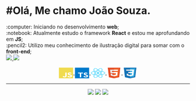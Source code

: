 

<div>
      <h1>#Olá, Me chamo João Souza.</h1>
      :computer:  Iniciando no desenvolvimento <strong>web</strong>;  <br>
      :notebook:  Atualmente estudo o framework <strong>React</strong> e estou me aprofundando em <strong>JS</strong>; <br>
      :pencil2:   Utilizo meu conhecimento de ilustração digital para somar com o <strong>front-end</strong>; <br>
  </div>

<div align="row">
  <a href="https://github.com/JoaoSouz4">
  <img height="180em" src="https://github-readme-stats.vercel.app/api?username=JoaoSouz4&show_icons=true&theme=dracula&include_all_commits=true&count_private=true"/>
  <img height="180em" src="https://github-readme-stats.vercel.app/api/top-langs/?username=JoaoSouz4&layout=compact&langs_count=7&theme=dracula"/>
  
</div>
  
  <div style="display: inline_block" align="center"><br>
  <img align="center" alt="Rafa-Js" height="30" width="40" src="https://raw.githubusercontent.com/devicons/devicon/master/icons/javascript/javascript-plain.svg">
  <img align="center" alt="Rafa-Ts" height="30" width="40" src="https://raw.githubusercontent.com/devicons/devicon/master/icons/typescript/typescript-plain.svg">
  <img align="center" alt="Rafa-React" height="30" width="40" src="https://raw.githubusercontent.com/devicons/devicon/master/icons/react/react-original.svg">
  <img align="center" alt="Rafa-HTML" height="30" width="40" src="https://raw.githubusercontent.com/devicons/devicon/master/icons/html5/html5-original.svg">
  <img align="center" alt="Rafa-CSS" height="30" width="40" src="https://raw.githubusercontent.com/devicons/devicon/master/icons/css3/css3-original.svg">
 
</div>
  
  <div>
    <hr>
  </div>
  
  <div align="center"> 
  <a href="https://www.instagram.com/jv.art.0/" target="_blank"><img src="https://img.shields.io/badge/-Instagram-%23E4405F?style=for-the-badge&logo=instagram&logoColor=white" target="_blank"></a>
  <a href = "mailto:joaosouz8@gmail.com"><img src="https://img.shields.io/badge/-Gmail-%23333?style=for-the-badge&logo=gmail&logoColor=white" target="_blank"></a>
  <a href="https://www.linkedin.com/in/jo%C3%A3o-vitor-souza-508a30231/" target="_blank"><img src="https://img.shields.io/badge/-LinkedIn-%230077B5?style=for-the-badge&logo=linkedin&logoColor=white" target="_blank"></a> 
</div>

